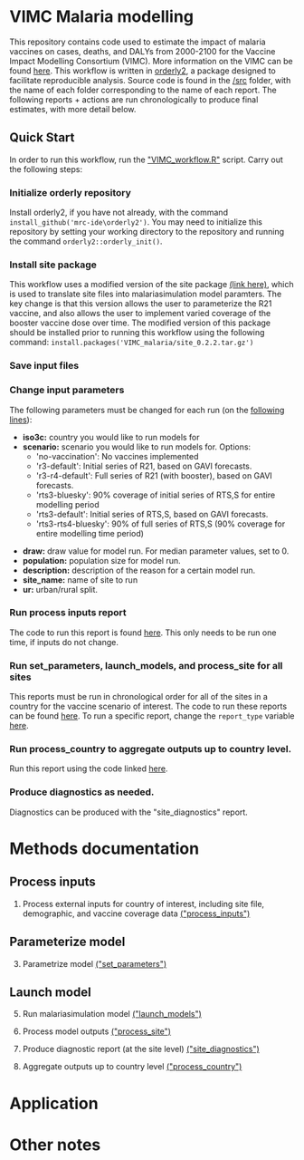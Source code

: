 # VIMC Malaria modelling
This repository contains code used to estimate the impact of malaria vaccines on cases, deaths, and DALYs from 2000-2100 for the Vaccine Impact Modelling Consortium (VIMC). More information on the VIMC can be found [here](https://www.vaccineimpact.org/). This workflow is written in [orderly2](https://mrc-ide.github.io/orderly2/), a package designed to facilitate reproducible analysis. Source code is found in the [/src](https://github.com/mrc-ide/VIMC_malaria/tree/main/src) folder, with the name of each folder corresponding to the name of each report. The following reports + actions are run chronologically to produce final estimates, with more detail below. 

##  Quick Start
In order to run this workflow, run the ["VIMC_workflow.R"](https://github.com/mrc-ide/VIMC_malaria/blob/main/VIMC_workflow.R) script. Carry out the following steps:

### Initialize orderly repository
Install orderly2, if you have not already, with the command `install_github('mrc-ide\orderly2')`.
You may need to initialize this repository by setting your working directory to the repository and running the command `orderly2::orderly_init()`.

###  Install site package
This workflow uses a modified version of the site package [(link here)](https://github.com/mrc-ide/VIMC_malaria/blob/main/site_0.2.2.tar.gz), which is used to translate site files into malariasimulation model paramters. The key change is that this version allows the user to parameterize the R21 vaccine, and also allows the user to implement varied coverage of the booster vaccine dose over time. The modified version of this package should be installed prior to running this workflow using the following command:
`install.packages('VIMC_malaria/site_0.2.2.tar.gz')`
### Save input files

###  Change input parameters
The following parameters must be changed for each run (on the [following lines](https://github.com/mrc-ide/VIMC_malaria/blob/main/VIMC_workflow.R#L22-L32)):
* **iso3c:** country you would like to run models for
* **scenario:** scenario you would like to run models for. Options:
    * 'no-vaccination': No vaccines implemented
    * 'r3-default': Initial series of R21, based on GAVI forecasts.
    * 'r3-r4-default': Full series of R21 (with booster), based on GAVI forecasts.
    * 'rts3-bluesky': 90% coverage of initial series of RTS,S for entire modelling period
    * 'rts3-default': Initial series of RTS,S, based on GAVI forecasts.
    * 'rts3-rts4-bluesky': 90% of full series of RTS,S (90% coverage for entire modelling time period)
- **draw:** draw value for model run. For median parameter values, set to 0.
- **population:** population size for model run.
- **description:** description of the reason for a certain model run.
- **site_name:** name of site to run
- **ur:** urban/rural split.

### Run process inputs report
The code to run this report is found [here](https://github.com/mrc-ide/VIMC_malaria/blob/main/VIMC_workflow.R#L35-L44). This only needs to be run one time, if inputs do not change.

### Run set_parameters, launch_models, and process_site for all sites
This reports must be run in chronological order for all of the sites in a country for the vaccine scenario of interest. The code to run these reports can be found [here](https://github.com/mrc-ide/VIMC_malaria/blob/main/VIMC_workflow.R#L47-L77). To run a specific report, change the `report_type` variable [here](https://github.com/mrc-ide/VIMC_malaria/blob/main/VIMC_workflow.R#L49).

### Run process_country to aggregate outputs up to country level.
Run this report using the code linked [here](https://github.com/mrc-ide/VIMC_malaria/blob/main/VIMC_workflow.R#L93-L104).

### Produce diagnostics as needed.
Diagnostics can be produced with the "site_diagnostics" report.


# Methods documentation
##  Process inputs
1) Process external inputs for country of interest, including site file, demographic, and vaccine coverage data [("process_inputs")](https://github.com/mrc-ide/VIMC_malaria/blob/main/src/process_inputs/orderly.R)

## Parameterize model
3) Parametrize model [("set_parameters")](https://github.com/mrc-ide/VIMC_malaria/blob/main/src/set_parameters/orderly.R)

## Launch model
5) Run malariasimulation model [("launch_models")](https://github.com/mrc-ide/VIMC_malaria/blob/main/src/launch_models/orderly.R)


7) Process model outputs [("process_site")](https://github.com/mrc-ide/VIMC_malaria/blob/main/src/process_site/orderly.R)
8) Produce diagnostic report (at the site level) [("site_diagnostics")](https://github.com/mrc-ide/VIMC_malaria/blob/main/src/process_site/orderly.R)
9) Aggregate outputs up to country level [("process_country")](https://github.com/mrc-ide/VIMC_malaria/blob/main/src/process_country/orderly.R)

#  Application


#  Other notes

